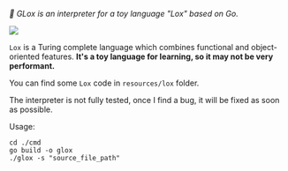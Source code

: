 _🔨 GLox is an interpreter for a toy language "Lox" based on Go._

![](https://img.shields.io/github/go-mod/go-version/Marszs/GLox)

`Lox` is a Turing complete language which combines functional and object-oriented features. **It's a toy language for learning, so it may not be very performant.**

You can find some `Lox` code in `resources/lox` folder.

The interpreter is not fully tested, once I find a bug, it will be fixed as soon as possible.

Usage:
```
cd ./cmd
go build -o glox
./glox -s "source_file_path"
```
